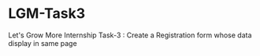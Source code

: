 # LGM-Task3
Let's Grow More Internship Task-3 : Create a Registration form whose data display in same page
